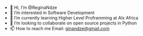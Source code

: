 - 👋 Hi, I’m @ReginaNdze
- 👀 I’m interested in Software Development
- 🌱 I’m currently learning Higher Level Proframming at Alx Africa
- 💞️ I’m looking to collaborate on open source projects in Python
- 📫 How to reach me Email: ginandze@gmail.com 

<!---
ReginaNdze/ReginaNdze is a ✨ special ✨ repository because its `README.md` (this file) appears on your GitHub profile.
You can click the Preview link to take a look at your changes.
--->

